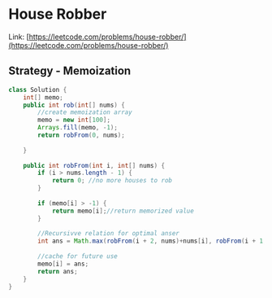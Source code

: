 # House Robber

Link: [https://leetcode.com/problems/house-robber/](https://leetcode.com/problems/house-robber/)

## Strategy - Memoization

```java
class Solution {
    int[] memo;
    public int rob(int[] nums) {
        //create memoization array
        memo = new int[100];
        Arrays.fill(memo, -1);
        return robFrom(0, nums);
        
    }
    
    public int robFrom(int i, int[] nums) {
        if (i > nums.length - 1) {
            return 0; //no more houses to rob
        }
        
        if (memo[i] > -1) {
            return memo[i];//return memorized value
        }
        
        //Recursivve relation for optimal anser
        int ans = Math.max(robFrom(i + 2, nums)+nums[i], robFrom(i + 1, nums));
        
        //cache for future use
        memo[i] = ans;
        return ans;
    }
}
```
